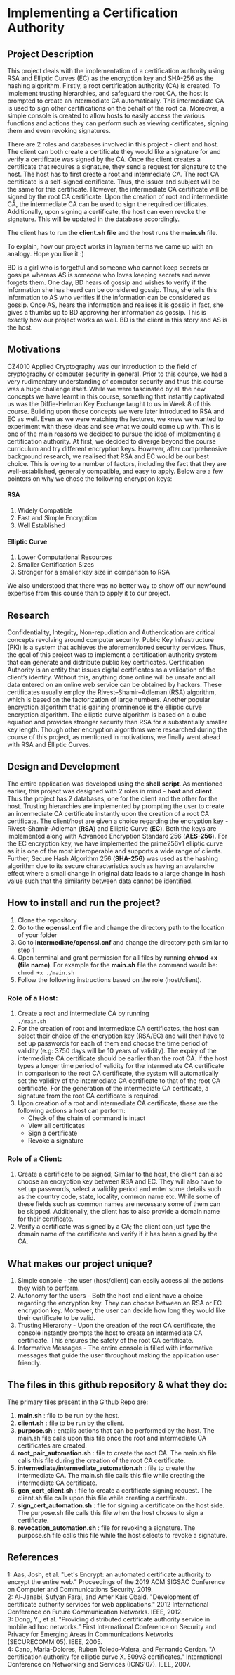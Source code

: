 # Implementing a Certification Authority

## Project Description
This project deals with the implementation of a certification authority using RSA and Elliptic Curves (EC) as the encryption key and SHA-256 as the hashing algorithm. Firstly, a root certification authority (CA) is created. To implement trusting hierarchies, and safeguard the root CA, the host is prompted to create an intermediate CA automatically. This intermediate CA is used to sign other certifications on the behalf of the root ca. Moreover, a simple console is created to allow hosts to easily access the various functions and actions they can perform such as viewing certificates, signing them and even revoking signatures. 

There are 2 roles and databases involved in this project - client and host. The client can both create a certificate they would like a signature for and verify a certificate was signed by the CA. Once the client creates a certificate that requires a signature, they send a request for signature to the host. The host has to first create a root and intermediate CA. The root CA certificate is a self-signed certificate. Thus, the issuer and subject will be the same for this certificate. However,  the intermediate CA certificate will be signed by the root CA certificate. Upon the creation of root and intermediate CA, the intermediate CA can be used to sign the required certificates. Additionally, upon signing a certificate, the host can even revoke the signature. This will be updated in the database accordingly.  

The client has to run the **client.sh file** and the host runs the **main.sh** file. 

To explain, how our project works in layman terms we came up with an analogy. Hope you like it :) 

BD is a girl who is forgetful and someone who cannot keep secrets or gossips whereas AS is someone who loves keeping secrets and never forgets them. One day, BD hears of gossip and wishes to verify if the information she has heard can be considered gossip. Thus, she tells this information to AS who verifies if the information can be considered as gossip. Once AS, hears the information and realises it is gossip in fact, she gives a thumbs up to BD approving her information as gossip. This is exactly how our project works as well. BD is the client in this story and AS is the host. 

## Motivations
CZ4010 Applied Cryptography was our introduction to the field of cryptography or computer security in general. Prior to this course, we had a very rudimentary understanding of computer security and thus this course was a huge challenge itself. While we were fascinated by all the new concepts we have learnt in this course, something that instantly captivated us was the Diffie-Hellman Key Exchange taught to us in Week 8 of this course. Building upon those concepts we were later introduced to RSA and EC as well. Even as we were watching the lectures, we knew we wanted to experiment with these ideas and see what we could come up with. This is one of the main reasons we decided to pursue the idea of implementing a certification authority. At first, we decided to diverge beyond the course curriculum and try different encryption keys. However, after comprehensive background research, we realised that RSA and EC would be our best choice. This is owing to a number of factors, including the fact that they are well-established, generally compatible, and easy to apply. Below are a few pointers on why we chose the following encryption keys:

#### RSA
1. Widely Compatible
2. Fast and Simple Encryption
3. Well Established


#### Elliptic Curve
1. Lower Computational Resources
2. Smaller Certification Sizes
3. Stronger for a smaller key size in comparison to RSA

We also understood that there was no better way to show off our newfound expertise from this course than to apply it to our project.

## Research
Confidentiality, Integrity, Non-repudiation and Authentication are critical concepts revolving around computer security. Public Key Infrastructure (PKI) is a system that achieves the aforementioned security services. Thus, the goal of this project was to implement a certification authority system that can generate and distribute public key certificates. Certification Authority is an entity that issues digital certificates as a validation of the client’s identity. Without this, anything done online will be unsafe and all data entered on an online web service can be obtained by hackers. These certificates usually employ the Rivest–Shamir–Adleman (RSA) algorithm, which is based on the factorization of large numbers. Another popular encryption algorithm that is gaining prominence is the elliptic curve encryption algorithm. The elliptic curve algorithm is based on a cube equation and provides stronger security than RSA for a substantially smaller key length. Though other encryption algorithms were researched during the course of this project, as mentioned in motivations, we finally went ahead with RSA and Elliptic Curves.

## Design and Development
The entire application was developed using the **shell** **script**. As mentioned earlier, this project was designed with 2 roles in mind - **host** and **client**. Thus the project has 2 databases, one for the client and the other for the host. Trusting hierarchies are implemented by prompting the user to create an intermediate CA certificate instantly upon the creation of a root CA certificate. The client/host are given a choice regarding the encryption key - Rivest–Shamir–Adleman (**RSA**) and Elliptic Curve (**EC**). Both the keys are implemented along with Advanced Encryption Standard 256 (**AES-256**). For the EC encryption key, we have implemented the prime256v1 elliptic curve as it is one of the most interoperable and supports a wide range of clients. Further, Secure Hash Algorithm 256 (**SHA-256**) was used as the hashing algorithm due to its secure characteristics such as having an avalanche effect where a small change in original data leads to a large change in hash value such that the similarity between data cannot be identified. 


## How to install and run the project?
1. Clone the repository
2. Go to the **openssl.cnf** file and change the directory path to the location of your folder <br/>
3. Go to **intermediate/openssl.cnf** and change the directory path similar to step 1
4. Open terminal and grant permission for all files by running **chmod +x (file name)**. For example for the **main.sh** file the command would be: <br/> ``` chmod +x ./main.sh ``` <br />
5. Follow the following instructions based on the role (host/client).


### Role of a Host:
1. Create a root and intermediate CA by running <br/>  ``` ./main.sh  ```
2. For the creation of root and intermediate CA certificates, the host can select their choice of the encryption key (RSA/EC) and will then have to set up passwords for each of them and choose the time period of validity (e.g: 3750 days will be 10 years of validity). The expiry of the intermediate CA certificate should be earlier than the root CA. If the host types a longer time period of validity for the intermediate CA certificate in comparison to the root CA certificate, the system will automatically set the validity of the intermediate CA certificate to that of the root CA certificate. For the generation of the intermediate CA certificate, a signature from the root CA certificate is required.   
3. Upon creation of a root and intermediate CA certificate, these are the following actions a host can perform:
    - Check of the chain of command is intact
    - View all certificates
    - Sign a certificate
    - Revoke a signature


### Role of a Client:
1. Create a certificate to be signed; Similar to the host, the client can also choose an encryption key between RSA and EC. They will also have to set up passwords, select a validity period and enter some details such as the country code, state, locality, common name etc. While some of these fields such as common names are necessary some of them can be skipped. Additionally, the client has to also provide a domain name for their certificate. 
2. Verify a certificate was signed by a CA; the client can just type the domain name of the certificate and verify if it has been signed by the CA. 


## What makes our project unique?
1. Simple console - the user (host/client) can easily access all the actions they wish to perform.
2. Autonomy for the users - Both the host and client have a choice regarding the encryption key. They can choose between an RSA or EC encryption key. Moreover, the user can decide how long they would like their certificate to be valid.
3. Trusting Hierarchy - Upon the creation of the root CA certificate, the console instantly prompts the host to create an intermediate CA certificate. This ensures the safety of the root CA certificate. 
4. Informative Messages - The entire console is filled with informative messages that guide the user throughout making the application user friendly. 


## The files in this github repository & what they do:
The primary files present in the Github Repo are:
1. **main.sh** : file to be run by the host.
2. **client.sh** : file to be run by the client.
3. **purpose.sh** : entails actions that can be performed by the host. The main.sh file calls upon this file once the root and intermediate CA certificates are created.
4. **root_pair_automation.sh** : file to create the root CA. The main.sh file calls this file during the creation of the root CA certificate.
5. **intermediate/intermediate_automation.sh** : file to create the intermediate CA. The main.sh file calls this file while creating the intermediate CA certificate.
6. **gen_cert_client.sh** : file to create a certificate signing request. The client.sh file calls upon this file while creating a certificate.
7. **sign_cert_automation.sh** : file for signing a certificate on the host side. The purpose.sh file calls this file when the host choses to sign a certificate.
8. **revocation_automation.sh** : file for revoking a signature. The purpose.sh file calls this file while the host selects to revoke a signature. 

## References 
1: Aas, Josh, et al. "Let's Encrypt: an automated certificate authority to encrypt the entire web." Proceedings of the 2019 ACM SIGSAC Conference on Computer and Communications Security. 2019. <br/>
2: Al-Janabi, Sufyan Faraj, and Amer Kais Obaid. "Development of certificate authority services for web applications." 2012 International Conference on Future Communication Networks. IEEE, 2012.  <br/>
3: Dong, Y., et al. "Providing distributed certificate authority service in mobile ad hoc networks." First International Conference on Security and Privacy for Emerging Areas in Communications Networks (SECURECOMM'05). IEEE, 2005.  <br/>
4: Cano, Maria-Dolores, Ruben Toledo-Valera, and Fernando Cerdan. "A certification authority for elliptic curve X. 509v3 certificates." International Conference on Networking and Services (ICNS'07). IEEE, 2007.  <br/>
